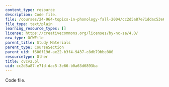 ```yaml
---
content_type: resource
description: Code file.
file: /courses/24-964-topics-in-phonology-fall-2004/cc2d5a87e71ddac53e66b0a63d6893ba_cvcv2.pl
file_type: text/plain
learning_resource_types: []
license: https://creativecommons.org/licenses/by-nc-sa/4.0/
ocw_type: OCWFile
parent_title: Study Materials
parent_type: CourseSection
parent_uid: f600f19d-ae22-b3f4-9437-c8db79bbe880
resourcetype: Other
title: cvcv2.pl
uid: cc2d5a87-e71d-dac5-3e66-b0a63d6893ba
---
```

Code file.